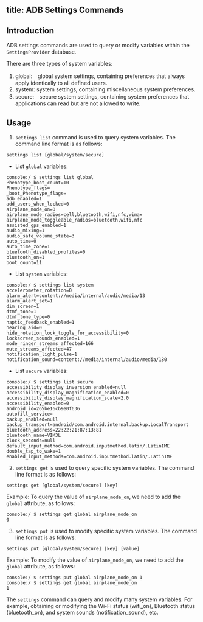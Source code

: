 title: ADB Settings Commands
---

## Introduction
ADB settings commands are used to query or modify variables within the `SettingsProvider` database. 

There are three types of system variables:
1. global:　global system settings, containing preferences that always apply identically to all defined users.
2. system:  system settings, containing miscellaneous system preferences.
3. secure:　secure system settings, containing system preferences that applications can read but are not allowed to write.


## Usage
1. `settings list` command is used to query system variables. The command line format is as follows:
```shell
settings list [global/system/secure]
```

*  List `global` variables:
```shell
console:/ $ settings list global                                           
Phenotype_boot_count=10
Phenotype_flags=
_boot_Phenotype_flags=
adb_enabled=1
add_users_when_locked=0
airplane_mode_on=0
airplane_mode_radios=cell,bluetooth,wifi,nfc,wimax
airplane_mode_toggleable_radios=bluetooth,wifi,nfc
assisted_gps_enabled=1
audio_mixing=1
audio_safe_volume_state=3
auto_time=0
auto_time_zone=1
bluetooth_disabled_profiles=0
bluetooth_on=1
boot_count=11
```

*  List `system` variables:
```shell
console:/ $ settings list system
accelerometer_rotation=0
alarm_alert=content://media/internal/audio/media/13
alarm_alert_set=1
dim_screen=1
dtmf_tone=1
dtmf_tone_type=0
haptic_feedback_enabled=1
hearing_aid=0
hide_rotation_lock_toggle_for_accessibility=0
lockscreen_sounds_enabled=1
mode_ringer_streams_affected=166
mute_streams_affected=47
notification_light_pulse=1
notification_sound=content://media/internal/audio/media/180
```

*  List `secure` variables:
```shell
console:/ $ settings list secure                                               
accessibility_display_inversion_enabled=null
accessibility_display_magnification_enabled=0
accessibility_display_magnification_scale=2.0
accessibility_enabled=0
android_id=265be16cb9e0f636
autofill_service=
backup_enabled=null
backup_transport=android/com.android.internal.backup.LocalTransport
bluetooth_address=22:22:21:87:13:81
bluetooth_name=VIM3L
clock_seconds=null
default_input_method=com.android.inputmethod.latin/.LatinIME
double_tap_to_wake=1
enabled_input_methods=com.android.inputmethod.latin/.LatinIME
```

2. `settings get` is used to query specific system variables. The command line format is as follows:
```shell
settings get [global/system/secure] [key]
```
Example: To query the value of `airplane_mode_on`, we need to add the `global` attribute, as follows:
```shell
console:/ $ settings get global airplane_mode_on
0
```

3. `settings put` is used to modify specific system variables. The command line format is as follows:
```shell
settings put [global/system/secure] [key] [value]
```
Example: To modify the value of `airplane_mode_on`, we need to add the `global` attribute, as follows:
```shell
console:/ $ settings put global airplane_mode_on 1
console:/ $ settings get global airplane_mode_on
1
```

The `settings` command can query and modify many system variables. For example, obtaining or modifying the Wi-Fi status (wifi_on), Bluetooth status (bluetooth_on), and system sounds (notification_sound), etc.
